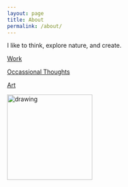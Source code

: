 ```yaml
---
layout: page
title: About
permalink: /about/
---
```

I like to think, explore nature, and create.

[Work](https://www.linkedin.com/in/natasha-woods-b8631527/)

[Occassional Thoughts](https://twitter.com/tashwoods)

[Art](https://www.instagram.com/clearingthelens/)

<img src="self.jpg" alt="drawing" width="200">
